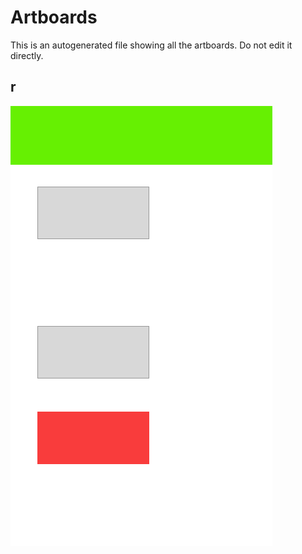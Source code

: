 # Artboards

This is an autogenerated file showing all the artboards. Do not edit it directly.
## r

![r](./.exportedArtboards%2FGIT_TEST%2Fr.png)
